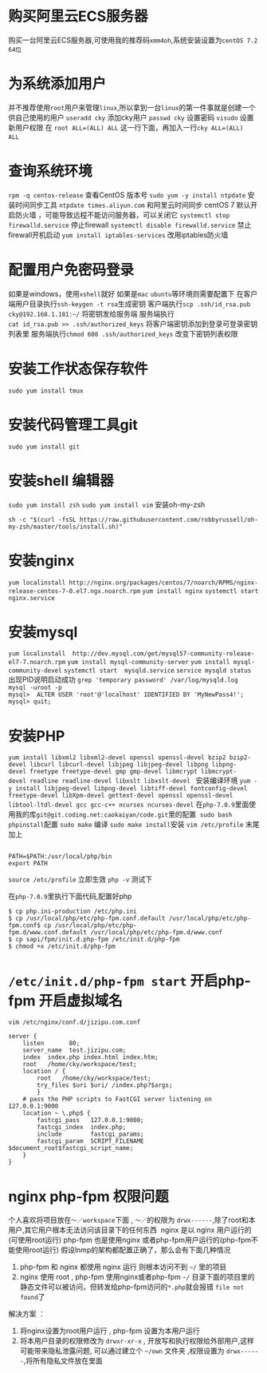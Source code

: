 # 购买阿里云ECS服务器
购买一台阿里云ECS服务器,可使用我的推荐码`xmm4oh`,系统安装设置为`centOS 7.2 64位`

# 为系统添加用户
并不推荐使用`root`用户来管理`linux`,所以拿到一台`linux`的第一件事就是创建一个供自己使用的用户
`useradd cky` 添加cky用户
`passwd cky` 设置密码
`visudo` 设置新用户权限
在 `root ALL=(ALL) ALL` 这一行下面，再加入一行`cky ALL=(ALL) ALL` 

# 查询系统环境
`rpm -q centos-release` 查看CentOS 版本号
`sudo yum -y install ntpdate` 安装时间同步工具
`ntpdate times.aliyun.com` 和阿里云时间同步
centOS 7 默认开启防火墙 ，可能导致远程不能访问服务器，可以关闭它
`systemctl stop firewalld.service` 停止firewall
`systemctl disable firewalld.service` 禁止firewall开机启动
`yum install iptables-services` 改用iptables防火墙

配置用户免密码登录
=========================
如果是windows，使用`xshell`就好
如果是`mac` `ubuntu`等环境则需要配置下
在客户端用户目录执行`ssh-keygen -t rsa`生成密钥
客户端执行`scp .ssh/id_rsa.pub cky@192.168.1.181:~/` 将密钥发给服务端
服务端执行`cat id_rsa.pub >> .ssh/authorized_keys` 将客户端密钥添加到登录可登录密钥列表里
服务端执行`chmod 600 .ssh/authorized_keys` 改变下密钥列表权限

安装工作状态保存软件
========================
`sudo yum install tmux`

安装代码管理工具git
==================
`sudo yum install git`

安装shell 编辑器 
========================
`sudo yum install zsh`
`sudo yum install vim`
安装oh-my-zsh
```
sh -c "$(curl -fsSL https://raw.githubusercontent.com/robbyrussell/oh-my-zsh/master/tools/install.sh)"
```

安装nginx
=============
`yum localinstall http://nginx.org/packages/centos/7/noarch/RPMS/nginx-release-centos-7-0.el7.ngx.noarch.rpm`
`yum install nginx`
`systemctl start nginx.service`

安装mysql
=============
`yum localinstall  http://dev.mysql.com/get/mysql57-community-release-el7-7.noarch.rpm`
`yum install mysql-community-server`
`yum install mysql-community-devel`
`systemctl start  mysqld.service`
`service mysqld status` 出现PID说明启动成功
`grep 'temporary password' /var/log/mysqld.log`
`mysql -uroot -p`
`mysql>  ALTER USER 'root'@'localhost' IDENTIFIED BY 'MyNewPass4!';`
`mysql> quit;`

安装PHP
=============
`yum install libxml2 libxml2-devel openssl openssl-devel bzip2 bzip2-devel libcurl libcurl-devel libjpeg libjpeg-devel libpng libpng-devel freetype freetype-devel gmp gmp-devel libmcrypt libmcrypt-devel readline readline-devel libxslt libxslt-devel
`
安装编译环境
`yum -y install libjpeg-devel libpng-devel libtiff-devel fontconfig-devel freetype-devel libXpm-devel gettext-devel openssl openssl-devel libtool-ltdl-devel gcc gcc-c++ ncurses ncurses-devel`
在`php-7.0.9`里面使用我的库`git@git.coding.net:caokaiyan/code.git`里的配置 
`sudo bash phpinstall`配置
`sudo make` 编译
`sudo make install`安装
`vim /etc/profile` 末尾加上
```

PATH=$PATH:/usr/local/php/bin
export PATH
```
`source /etc/profile` 立即生效
`php -v` 测试下

在`php-7.0.9`里执行下面代码,配置好php
```
$ cp php.ini-production /etc/php.ini
$ cp /usr/local/php/etc/php-fpm.conf.default /usr/local/php/etc/php-fpm.conf$ cp /usr/local/php/etc/php-fpm.d/www.conf.default /usr/local/php/etc/php-fpm.d/www.conf
$ cp sapi/fpm/init.d.php-fpm /etc/init.d/php-fpm
$ chmod +x /etc/init.d/php-fpm
```
`/etc/init.d/php-fpm start` 开启php-fpm
开启虚拟域名
=====================
`vim /etc/nginx/conf.d/jizipu.com.conf`
```
server {
    listen       80;
    server_name  test.jizipu.com;
    index  index.php index.html index.htm;
    root   /home/cky/workspace/test;
    location / {
        root   /home/cky/workspace/test;
        try_files $uri $uri/ /index.php?$args;
        }
    # pass the PHP scripts to FastCGI server listening on 127.0.0.1:9000
    location ~ \.php$ {
        fastcgi_pass   127.0.0.1:9000;
        fastcgi_index  index.php;
        include        fastcgi_params;
        fastcgi_param  SCRIPT_FILENAME  $document_root$fastcgi_script_name;
    }
}
```

nginx php-fpm 权限问题 
=================
个人喜欢将项目放在`～／workspace`下面 , `～／`的权限为 `drwx------`,除了root和本用户,其它用户根本无法访问该目录下的任何东西 
nginx 是以 nginx 用户运行的(可使用root运行)
php-fpm 也是使用nginx 或者php-fpm用户运行的(php-fpm不能使用root运行)
假设lnmp的架构都配置正确了，那么会有下面几种情况
1. php-fpm 和 nginx 都使用 nginx 运行
则根本访问不到 `~/` 里的项目
2. nginx 使用 root , php-fpm 使用nginx或者php-fpm
`~/` 目录下面的项目里的静态文件可以被访问，但转发给php-fpm访问的`*.php`就会报错 `file not found`了

解决方案 ： 
1. 将nginx设置为root用户运行 , php-fpm 设置为本用户运行
2. 将本用户目录的权限修改为 `drwxr-xr-x` , 开放写和执行权限给外部用户,这样可能带来隐私泄露问题,
可以通过建立个 `~/own` 文件夹 ,权限设置为 `drwx------`,将所有隐私文件放在里面

